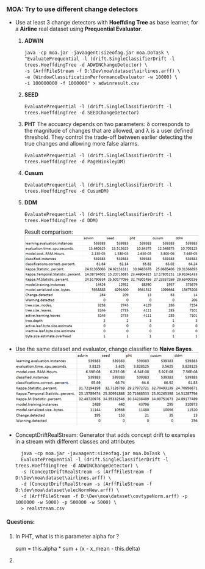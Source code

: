 ### MOA: Try to use different change detectors

* Use at least 3 change detectors with **Hoeffding Tree** as base learner, for a **Airline** real dataset using **Prequential Evaluator**.

  1. **ADWIN**

     ```
     java -cp moa.jar -javaagent:sizeofag.jar moa.DoTask \
     "EvaluatePrequential -l (drift.SingleClassifierDrift -l trees.HoeffdingTree -d ADWINChangeDetector) \
     -s (ArffFileStream -f D:\Dev\moa\dataset\airlines.arff) \
     -e (WindowClassificationPerformanceEvaluator -w 10000) \
     -i 100000000 -f 1000000" > adwinresult.csv
     ```

  2. **SEED**

     ```
     EvaluatePrequential -l (drift.SingleClassifierDrift -l trees.HoeffdingTree -d SEEDChangeDetector)
     ```

  3. **PHT**
     The accuarcy depends on two parameters: δ corresponds to the magnitude of changes that are allowed, and λ is a user defined threshold. They control the trade-off between earlier detecting the true changes and allowing more false alarms.

     ```
     EvaluatePrequential -l (drift.SingleClassifierDrift -l trees.HoeffdingTree -d PageHinkleyDM)
     ```
  4. **Cusum**

     ```
     EvaluatePrequential -l (drift.SingleClassifierDrift -l trees.HoeffdingTree -d CusumDM)
     ```
  6. **DDM**
     ```
     EvaluatePrequential -l (drift.SingleClassifierDrift -l trees.HoeffdingTree -d DDM)
     ```

     Result comparison:
     ![](/chapter1/htoverall.PNG)

* Use the same dataset and evaluator, change classifier to **Naive Bayes**.  
  ![](/chapter1/nboverall.PNG)

* ConceptDriftRealStream: Generator that adds concept drift to examples in a stream with different classes and attributes

  ```
    java -cp moa.jar -javaagent:sizeofag.jar moa.DoTask \
    EvaluatePrequential -l (drift.SingleClassifierDrift -l trees.HoeffdingTree -d ADWINChangeDetector) \
    -s (ConceptDriftRealStream -s (ArffFileStream -f D:\Dev\moa\dataset\airlines.arff) \
    -d (ConceptDriftRealStream -s (ArffFileStream -f D:\dev\moa\dataset\elecNormNew.arff) \
    -d (ArffFileStream -f D:\Dev\moa\dataset\covtypeNorm.arff) -p 1000000 -w 5000) -p 500000 -w 5000) \
    > realstream.csv
  ```

#### Questions:
1. In PHT, what is this parameter alpha for？

   sum = this.alpha * sum + (x - x_mean - this.delta)

2. 

